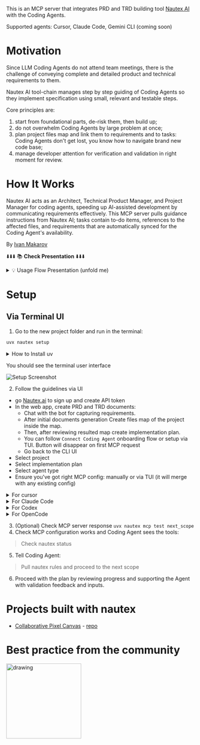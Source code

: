 
This is an MCP server that integrates PRD and TRD building tool [Nautex AI](https://nautex.ai) with the Coding Agents.

Supported agents: Cursor, Claude Code, Gemini CLI (coming soon)

# Motivation

Since LLM Coding Agents do not attend team meetings, there is the challenge of conveying complete and detailed product and technical requirements to them. 

Nautex AI tool-chain manages step by step guiding of Coding Agents so they implement specification using small, relevant and testable steps. 

Core principles are: 
1) start from foundational parts, de-risk them, then build up; 
2) do not overwhelm Coding Agents by large problem at once;
3) plan project files map and link them to requirements and to tasks: Coding Agents don't get lost, you know how to navigate brand new code base;
4) manage developer attention for verification and validation in right moment for review.

# How It Works 

Nautex AI acts as an Architect, Technical Product Manager, and Project Manager for coding agents, 
speeding up AI-assisted development by communicating requirements effectively. 
This MCP server pulls guidance instructions from Nautex AI; tasks contain to-do items, 
references to the affected files, and requirements that are automatically synced for the Coding Agent's availability.

By [Ivan Makarov](https://x.com/ivan_mkrv)


⬇️⬇️⬇️ 📚 **Check Presentation** ⬇️⬇️⬇️


<details>
<summary>💡 Usage Flow Presentation (unfold me)</summary>

## Requirements Specifications

The chatbot conducts a briefing session with you, gathering questions and ideas until complete. It then generates comprehensive product and technical specifications.

(Example: A project I initiated to explore WebRTC.)

Product requirements:
![howitworks_specifications](doc/howitworks_specifications.png)

Technical requirements:
![howitworks_diagram.png](doc/howitworks_diagram.png)

## Specification Refinement

You fill in details, clarify the specification, and resolve any TODOs flagged by the chatbot during the interview.

![howitworks_refinement](doc/howitworks_refinement.png)

## Codebase Map and Project Files

You'll occasionally need to review the code, so it's best to know in advance where to look and how everything is organized. This prevents the AI from making decisions—allowing it to focus on writing higher-quality code with greater attention to the task.

The image displays a file map generated by Nautex AI, with files linked to specific requirements and sections.

![howitworks_filemap](doc/howitworks_filemap.png)

## Agent Tasks

With the code location clarified, tasks are planned: Coding, Testing, and Review.

Reviews are scheduled early to demonstrate progress and verify alignment with goals.

The plan is structured in small, self-contained layers, building your project incrementally like floors in a skyscraper.

![howitworks_tasks](doc/howitworks_tasks.png)

## Integration

Next, configure the MCP server for Cursor integration: connect to the Nautex cloud platform for tasks, select the project, and choose the plan.

Set the MCP server parameters and provide usage rules for Cursor. Use mouse clicks for automation—the terminal UI functions like a web page.

This utility is available on GitHub.

Once all indicators are green, initiate plan execution.

![howitworks_integration](doc/howitworks_integration.png)

## Coding with Coding Agents

In agent mode, instruct: "pull nautex rules, and proceed with the next scope."

At this stage, your specifications are synchronized in the .nautex directory and accessible to the Coding Agent. The MCP server continuously monitors their relevance.

That's it. You then review and accept substantial code segments that fully align with your expectations and requirements.

![howitworks_coding](doc/howitworks_coding.png)

</details>

# Setup

## Via Terminal UI

1. Go to the new project folder and run in the terminal:
```bash
uvx nautex setup
```

<details>
<summary>How to Install uv</summary>

On macOS and linux:
```bash
curl -LsSf https://astral.sh/uv/install.sh | sh
```

On Windows
```bash
powershell -ExecutionPolicy ByPass -c "irm https://astral.sh/uv/install.ps1 | iex"
```

Check the latest instruction from [UV repo](https://github.com/astral-sh/uv) for details and updates
</details>

You should see the terminal user interface

![Setup Screenshot](doc/setup_screen.png)

2. Follow the guidelines via UI 
 - go [Nautex.ai](https://app.nautex.ai/settings/nautex-api) to sign up and create API token
 - In the web app, create PRD and TRD documents:
   - Chat with the bot for capturing requirements. 
   - After initial documents generation Create files map of the project inside the map.
   - Then, after reviewing resulted map create implementation plan.
   - You can follow `Connect Coding Agent` onboarding flow or setup via TUI. Button will disappear on first MCP request
   - Go back to the CLI UI
- Select project
- Select implementation plan
- Select agent type
- Ensure you've got right MCP config: manually or via TUI (it will merge with any existing config)
<details>
<summary>For cursor</summary>

- in `.cursor/mcp.json`, 

```json
{
  "mcpServers": {
    "nautex": {
      "command": "uvx",
      "args": [
        "nautex",
        "mcp"
      ]
    }
  }
}
```

**Note:** At config update Cursor asks via popup either you want to enable new MCP, answer yes. In any case in 
`File -> Preferences -> Cursor Preferences -> Tools & Integrations` nautex MCP should be enabled and green. 

- Rules are in `.cursor/rules/` folder via TUI command.
</details>

<details>
<summary>For Claude Code</summary>

TUI setup launches this command to add Nautex MCP:
```
claude mcp add nautex -s local -- uvx nautex mcp
```

- Rules are in `./CLAUDE.md` after set via TUI.
- Verify integration: run `claude mcp list` and ensure an entry like `nautex: uvx nautex mcp - ✓ Connected` is present.
</details>

<details>
<summary>For Codex</summary>

Codex uses a file-based MCP config at `~/.codex/config.toml`. Nautex will merge/update this file and create a backup `config.toml.bak` before the first overwrite if needed.

- Rules live under `.nautex/AGENTS.md`, with a managed reference section in the root `AGENTS.md`.
- Verify integration in Codex: open the MCP command UI (e.g., use the `/mcp` command) and confirm `nautex` is listed/enabled. Alternatively, inspect `~/.codex/config.toml` for a `nautex` entry pointing to `uvx nautex mcp`.
</details>

<details>
<summary>For OpenCode</summary>

OpenCode uses a per-project config `opencode.json` in the repository root. Nautex writes/updates this file, preserving unrelated fields and backing up unparsable files once to `opencode.json.bak`.

Minimal required structure written by Nautex:
```json
{
  "$schema": "https://opencode.ai/config.json",
  "mcp": {
    "nautex": {
      "type": "local",
      "command": ["uvx", "nautex", "mcp"],
      "enabled": true
    }
  }
}
```

- Rules live under `.nautex/AGENTS.md`, with a managed reference section in the root `AGENTS.md`.
- Verify integration: from OpenCode, invoke the Nautex MCP tool and run `status` (e.g., “nautex: status”). You should see the Nautex server respond. Optionally inspect `opencode.json` as shown above.
</details>

3. (Optional) Check MCP server response ```uvx nautex mcp test next_scope```
4. Check MCP configuration works and Coding Agent sees the tools: 
 > Check nautex status
5. Tell Coding Agent: 
 > Pull nautex rules and proceed to the next scope

6. Proceed with the plan by reviewing progress and supporting the Agent with validation feedback and inputs.

# Projects built with nautex

- [Collaborative Pixel Canvas](https://pixall.art) - [repo](https://github.com/hmldns/pix-canvas)

# Best practice from the community

<a href="https://discord.gg/nautex" target="_blank"><img src="doc/join_discord.png" alt="drawing" width="200"/></a>
